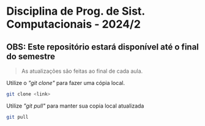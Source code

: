 # Disciplina de Prog. de Sist. Computacionais - 2024/2

## OBS: Este repositório estará disponível até o final do semestre
> As atualizações são feitas ao final de cada aula.

Utilize o <i>"git clone"</i> para fazer uma cópia local.
```bash
git clone <link>
```
Utilize <i>"git pull"</i> para manter sua copia local atualizada

```bash
git pull 
```
